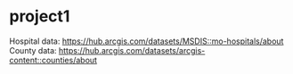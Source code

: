 # project1
Hospital data: https://hub.arcgis.com/datasets/MSDIS::mo-hospitals/about
County data: https://hub.arcgis.com/datasets/arcgis-content::counties/about
